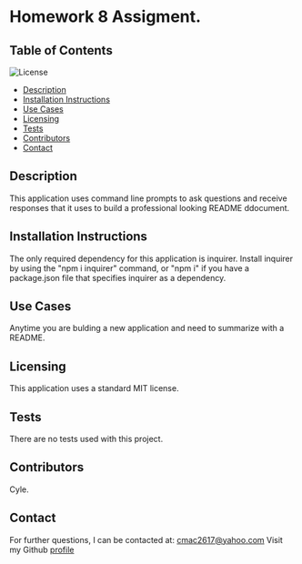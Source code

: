 # Homework 8 Assigment.
  ## Table of Contents
  ![License](https://img.shields.io/badge/license-MIT-green)
  * [Description](#Description)
  * [Installation Instructions](#Installation)
  * [Use Cases]("#Usage")
  * [Licensing](#Licensing)
  * [Tests](#Tests)
  * [Contributors](#Contributors)
  * [Contact](#Contact)
  
  ## Description
  This application uses command line prompts to ask questions and receive responses that it uses to build a professional looking README ddocument.
  ## Installation Instructions
  The only required dependency for this application is inquirer. Install inquirer by using the "npm i inquirer" command, or "npm i" if you have a package.json file that specifies inquirer as a dependency.

  ## Use Cases
  Anytime you are bulding a new application and need to summarize with a README.

  ## Licensing
  This application uses a standard MIT license.

  ## Tests
  There are no tests used with this project.

  ## Contributors
  Cyle.

  ## Contact
  For further questions, I can be contacted at: cmac2617@yahoo.com
  Visit my Github [profile](http://www.github.com/cmac2617)

